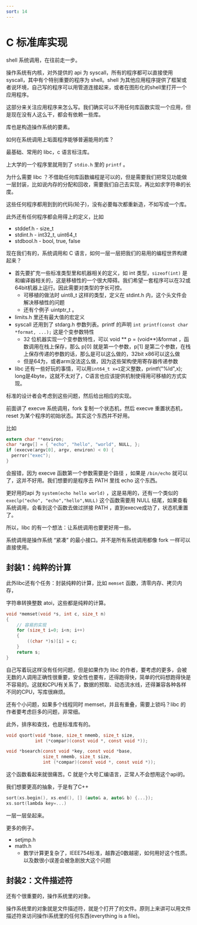 ```yaml
---
sort: 14
---
```

# C 标准库实现

shell 系统调用，在往前走一步。

操作系统有内核，对外提供的 api 为 syscall，所有的程序都可以直接使用 syscall，其中有个特别重要的程序为 shell。shell 为其他应用程序提供了框架或者说环境，自己写的程序可以用管道连接起来，或者在图形化的shell里打开一个应用程序。

这部分来关注应用程序来怎么写。我们确实可以不用任何库函数实现一个应用，但是现在没有人这么干，都会有依赖一些库。

库也是构造操作系统的要素。

如何在系统调用上垢面程序能够普遍能用的库？

最基础、常用的 libc，c 语言标注库。

上大学的一个程序里就用到了 `stdio.h` 里的 `printf` 。

为什么需要 libc ？不借助任何库函数编程是可以的，但是需要我们把常见功能做一层封装，比如说内存的分配和回收，需要我们自己去实现，再比如求字符串的长度。

这些任何程序都用到到的代码(轮子)，没有必要每次都重新造，不如写成一个库。

此外还有任何程序都会用得上的定义，比如
- stddef.h - size_t
- stdint.h - int32_t, uint64_t
- stdbool.h - bool, true, false

现在我们有的，系统调用和 C 语言，如何一层一层把我们的易用的编程世界构建起来？
- 首先要扩充一些标准类型里和机器相关的定义，如 int 类型，`sizeof(int)` 是和编译器相关的，这是移植性的一个很大障碍。我们希望一套程序可以在32或64bit机器上运行。因此需要对类型的字长可控。
  - 可移植的做法时 uint8_t 这样的类型，定义在 stdint.h 内，这个头文件会解决移植性的问题
  - 还有个例子 uintptr_t 。
- limits.h 里还有最大值的宏定义
- syscall 还用到了 stdarg.h 参数列表。printf 的声明 `int printf(const char *format, ...);` 这是个变参数特性
  - 32 位机器实现一个变参数特性，可以 void ** p = (void**)&format ，函数调用在栈上保存，那么 p[0] 就是第一个参数，p[1] 是第二个参数，在栈上保存传递的参数的话，那么是可以这么做的，32bit x86可以这么做
  - 但是64为，或者arm没法这么做，因为这些架构使用寄存器传递参数
- libc 还有一些好玩的事情，可以用`int64_t x=1`定义整数，printf("%ld",x); long是4byte，这就不太对了，C语言也应该提供机制使得用可移植的方式实现。

标准的设计者会考虑到这些问题，然后给出相应的实现。


前面讲了 execve 系统调用，fork 复制一个状态机，然后 execve 重置状态机，reset 为某个程序的初始状态。其实这个东西并不好用。

比如

```c
extern char **environ;
char *argv[] = { "echo", "hello", "world", NULL, };
if (execve(argv[0], argv, environ) < 0) {
  perror("exec");
}
```

会报错，因为 execve 函数第一个参数需要是个路径 ，如果是 `/bin/echo` 就可以了，这并不好用。我们想要的是程序去 PATH 里找 echo 这个东西。

更好用的api 为 `system(echo hello world)` ，这是易用的，还有一个类似的 `execlp("echo", "echo","hello",NULL)` 这个函数需要用 NULL 结尾，如果查看系统调用，会看到这个函数去做过拼接 PATH ，直到execve成功了，状态机重置了。

所以，libc 的有一个想法：让系统调用也要更好用一些。

系统调用是操作系统 “紧凑” 的最小接口。并不是所有系统调用都像 fork 一样可以直接使用。

## 封装1：纯粹的计算

此外libc还有个任务：封装纯粹的计算，比如 `memset` 函数，清零内存、拷贝内存，

字符串转换整数 atoi，这些都是纯粹的计算。

```c
void *memset(void *s, int c, size_t n)
{
    // 容易的实现
    for (size_t i=0; i<n; i++)
    {
        ((char *)s)[i] = c;
    }
    return s;
}
```

自己写着玩这样没有任何问题，但是如果作为 libc 的作者，要考虑的更多，会被无数的人调用正确性很重要，安全性也要有，还得跑得快，简单的代码想跑得快是不容易的。这就和CPU有关系了，数据的预取、动态流水线，还得兼容各种各样不同的CPU，写库很麻烦。

还有个小问题，如果多个线程同时 memset，并且有重叠，需要上锁吗？libc 的作者要考虑巨多的问题，非常细。

此外，排序和查找，也是标准库有的。

```c
void qsort(void *base, size_t nmemb, size_t size,
           int (*compar)(const void *, const void *));

void *bsearch(const void *key, const void *base,
              size_t nmemb, size_t size,
              int (*compar)(const void *, const void *));
```

这个函数看起来就很痛苦。C 就是个大号汇编语言，正常人不会想用这个api的。

我们想要更高的抽象，于是有了C++
```c
sort(xs.begin(), xs.end(), [] (auto& a, auto& b) {...});
xs.sort(lambda key=...)
```

一层一层垒起来。

更多的例子。
- setjmp.h 
- math.h
  - 数学计算更复杂了，IEEE754标准，越靠近0数越密，如何用好这个性质。以及数很小误差会被急剧放大这个问题


## 封装2：文件描述符

还有个很重要的，操作系统里的对象。

操作系统里的对象就是文件描述符，就是个打开了的文件。原则上来讲可以用文件描述符来访问操作i系统里的任何东西(everything is a file)。



